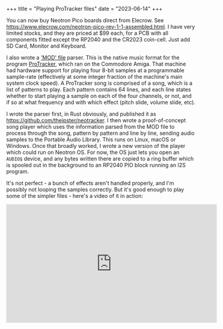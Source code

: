 +++
title = "Playing ProTracker files"
date = "2023-06-14"
+++

You can now buy Neotron Pico boards direct from Elecrow. See <https://www.elecrow.com/neotron-pico-rev-1-1-assembled.html>. I have very limited stocks, and they are priced at $99 each, for a PCB with all components fitted except the RP2040 and the CR2023 coin-cell. Just add SD Card, Monitor and Keyboard.

I also wrote a ['MOD' file](https://en.wikipedia.org/wiki/MOD_(file_format)) parser. This is the native music format for the program [ProTracker](https://en.wikipedia.org/wiki/Protracker), which ran on the Commodore Amiga. That machine had hardware support for playing four 8-bit samples at a programmable sample-rate (effectively at some integer fraction of the machine's main system clock speed). A ProTracker song is comprised of a song, which is a list of patterns to play. Each pattern contains 64 lines, and each line states whether to start playing a sample on each of the four channels, or not, and if so at what frequency and with which effect (pitch slide, volume slide, etc).

I wrote the parser first, in Rust obviously, and published it as <https://github.com/thejpster/neotracker>. I then wrote a proof-of-concept song player which uses the information parsed from the MOD file to process through the song, pattern by pattern and line by line, sending audio samples to the Portable Audio Library. This runs on Linux, macOS or Windows. Once that broadly worked, I wrote a new version of the player which could run on Neotron OS. For now, the OS just lets you open an `AUDIO$` device, and any bytes written there are copied to a ring buffer which is spooled out in the background to an RP2040 PIO block running an I2S program.

It's not perfect - a bunch of effects aren't handled properly, and I'm possibly not looping the samples correctly. But it's good enough to play some of the simpler files - here's a video of it in action:

<iframe width="560" height="315" src="https://www.youtube.com/embed/ONZhDrZsmDU?si=xUz-8gWdkz50lUxN" title="YouTube video player" frameborder="0" allow="accelerometer; autoplay; clipboard-write; encrypted-media; gyroscope; picture-in-picture; web-share" referrerpolicy="strict-origin-when-cross-origin" allowfullscreen></iframe>
